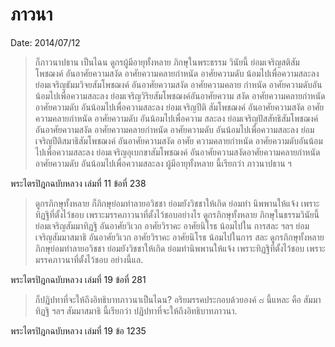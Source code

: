 
# ภาวนา
Date: 2014/07/12


> ก็ภาวนาปธาน เป็นไฉน ดูกรผู้มีอายุทั้งหลาย ภิกษุในพระธรรม
วินัยนี้ ย่อมเจริญสติสัมโพชฌงค์ อันอาศัยความสงัด อาศัยความคลายกำหนัด อาศัยความดับ
น้อมไปเพื่อความสละลง ย่อมเจริญธัมมวิจยสัมโพชฌงค์ อันอาศัยความสงัด อาศัยความคลาย
กำหนัด อาศัยความดับอันน้อมไปเพื่อความสละลง ย่อมเจริญวิริยสัมโพชฌงค์อันอาศัยความ
สงัด อาศัยความคลายกำหนัด อาศัยความดับ อันน้อมไปเพื่อความสละลง ย่อมเจริญปีติ
สัมโพชฌงค์ อันอาศัยความสงัด อาศัยความคลายกำหนัด อาศัยความดับ อันน้อมไปเพื่อความ
สละลง ย่อมเจริญปัสสัทธิสัมโพชฌงค์ อันอาศัยความสงัด อาศัยความคลายกำหนัด อาศัยความดับ อันน้อมไปเพื่อความสละลง ย่อมเจริญปีติสมาธิสัมโพชฌงค์ อันอาศัยความสงัด อาศัย
ความคลายกำหนัด อาศัยความดับอันน้อมไปเพื่อความสละลง ย่อมเจริญอุเบกขาสัมโพชฌงค์
อันอาศัยความสงัดอาศัยความคลายกำหนัด อาศัยความดับ อันน้อมไปเพื่อความสละลง
ผู้มีอายุทั้งหลาย นี้เรียกว่า ภาวนาปธาน ฯ

พระไตรปิฎกฉบับหลวง เล่มที่ 11 ข้อที่ 238

> ดูกรภิกษุทั้งหลาย ก็ภิกษุย่อมทำลายอวิชชา ย่อมยังวิชชาให้เกิด ย่อมทำ
นิพพานให้แจ้ง เพราะทิฏฐิที่ตั้งไว้ชอบ เพราะมรรคภาวนาที่ตั้งไว้ชอบอย่างไร ดูกรภิกษุทั้งหลาย
ภิกษุในธรรมวินัยนี้ ย่อมเจริญสัมมาทิฏฐิ อันอาศัยวิเวก อาศัยวิราคะ อาศัยนิโรธ น้อมไปใน
การสละ ฯลฯ ย่อมเจริญสัมมาสมาธิ อันอาศัยวิเวก อาศัยวิราคะ อาศัยนิโรธ น้อมไปในการ
สละ ดูกรภิกษุทั้งหลาย ภิกษุย่อมทำลายอวิชชา ย่อมยังวิชชาให้เกิด ย่อมทำนิพพานให้แจ้ง
เพราะทิฏฐิที่ตั้งไว้ชอบ เพราะมรรคภาวนาที่ตั้งไว้ชอบ อย่างนี้แล.

พระไตรปิฎกฉบับหลวง เล่มที่ 19 ข้อที่ 281

> ก็ปฏิปทาที่จะให้ถึงอิทธิบาทภาวนาเป็นไฉน? อริยมรรคประกอบด้วยองค์ ๘
นี้แหละ คือ สัมมาทิฏฐิ ฯลฯ สัมมาสมาธิ นี้เรียกว่า ปฏิปทาที่จะให้ถึงอิทธิบาทภาวนา.

พระไตรปิฎกฉบับหลวง เล่มที่ 19 ข้อ 1235

